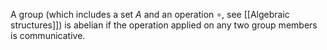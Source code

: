 A group (which includes a set $A$ and an operation $\circ$, see [[Algebraic structures]]) is abelian if the operation applied on any two group members is communicative.